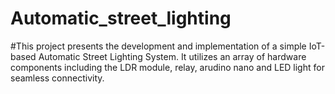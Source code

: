 # Automatic_street_lighting

#This project presents the development and implementation of a simple IoT-based Automatic Street Lighting System. It utilizes an array of hardware components including the LDR module, relay, arudino nano and LED light for seamless connectivity.
